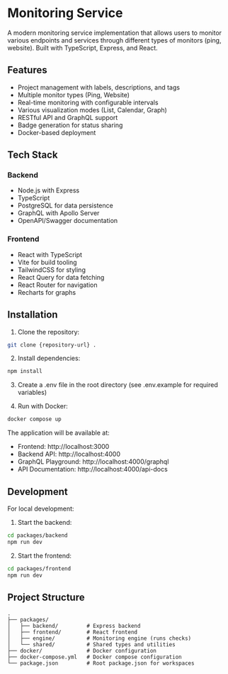# Monitoring Service

A modern monitoring service implementation that allows users to monitor various endpoints and services through different types of monitors (ping, website). Built with TypeScript, Express, and React.

## Features

- Project management with labels, descriptions, and tags
- Multiple monitor types (Ping, Website)
- Real-time monitoring with configurable intervals
- Various visualization modes (List, Calendar, Graph)
- RESTful API and GraphQL support
- Badge generation for status sharing
- Docker-based deployment

## Tech Stack

### Backend
- Node.js with Express
- TypeScript
- PostgreSQL for data persistence
- GraphQL with Apollo Server
- OpenAPI/Swagger documentation

### Frontend
- React with TypeScript
- Vite for build tooling
- TailwindCSS for styling
- React Query for data fetching
- React Router for navigation
- Recharts for graphs

## Installation

1. Clone the repository:
```bash
git clone {repository-url} .
```

2. Install dependencies:
```bash
npm install
```

3. Create a .env file in the root directory (see .env.example for required variables)

4. Run with Docker:
```bash
docker compose up
```

The application will be available at:
- Frontend: http://localhost:3000
- Backend API: http://localhost:4000
- GraphQL Playground: http://localhost:4000/graphql
- API Documentation: http://localhost:4000/api-docs

## Development

For local development:

1. Start the backend:
```bash
cd packages/backend
npm run dev
```

2. Start the frontend:
```bash
cd packages/frontend
npm run dev
```

## Project Structure

```
.
├── packages/
│   ├── backend/         # Express backend
│   ├── frontend/        # React frontend
│   ├── engine/          # Monitoring engine (runs checks)
│   └── shared/          # Shared types and utilities
├── docker/              # Docker configuration
├── docker-compose.yml   # Docker compose configuration
└── package.json         # Root package.json for workspaces
```

